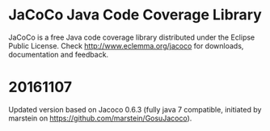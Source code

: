 # JaCoCo Java Code Coverage Library

JaCoCo is a free Java code coverage library distributed under the Eclipse Public License. Check http://www.eclemma.org/jacoco for downloads, documentation and feedback.

# 20161107

Updated version based on Jacoco 0.6.3 (fully java 7 compatible, initiated by marstein on https://github.com/marstein/GosuJacoco).
